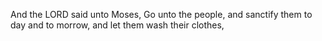 And the LORD said unto Moses, Go unto the people, and sanctify them to day and to morrow, and let them wash their clothes,
